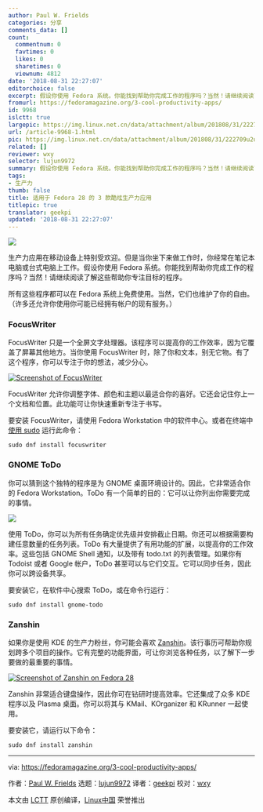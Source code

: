 ```yaml
---
author: Paul W. Frields
categories: 分享
comments_data: []
count:
  commentnum: 0
  favtimes: 0
  likes: 0
  sharetimes: 0
  viewnum: 4812
date: '2018-08-31 22:27:07'
editorchoice: false
excerpt: 假设你使用 Fedora 系统。你能找到帮助你完成工作的程序吗？当然！请继续阅读了解这些帮助你专注目标的程序。
fromurl: https://fedoramagazine.org/3-cool-productivity-apps/
id: 9968
islctt: true
largepic: https://img.linux.net.cn/data/attachment/album/201808/31/222709u2ua9vpsz2fpnkom.jpg
url: /article-9968-1.html
pic: https://img.linux.net.cn/data/attachment/album/201808/31/222709u2ua9vpsz2fpnkom.jpg.thumb.jpg
related: []
reviewer: wxy
selector: lujun9972
summary: 假设你使用 Fedora 系统。你能找到帮助你完成工作的程序吗？当然！请继续阅读了解这些帮助你专注目标的程序。
tags:
- 生产力
thumb: false
title: 适用于 Fedora 28 的 3 款酷炫生产力应用
titlepic: true
translator: geekpi
updated: '2018-08-31 22:27:07'
---
```


![](/data/attachment/album/201808/31/222709u2ua9vpsz2fpnkom.jpg)


生产力应用在移动设备上特别受欢迎。但是当你坐下来做工作时，你经常在笔记本电脑或台式电脑上工作。假设你使用 Fedora 系统。你能找到帮助你完成工作的程序吗？当然！请继续阅读了解这些帮助你专注目标的程序。


所有这些程序都可以在 Fedora 系统上免费使用。当然，它们也维护了你的自由。 （许多还允许你使用你可能已经拥有帐户的现有服务。）


### FocusWriter


FocusWriter 只是一个全屏文字处理器。该程序可以提高你的工作效率，因为它覆盖了屏幕其他地方。当你使用 FocusWriter 时，除了你和文本，别无它物。有了这个程序，你可以专注于你的想法，减少分心。


[![Screenshot of FocusWriter](/data/attachment/album/201808/31/222710pzzltue5tz5hhlt1.png)](https://fedoramagazine.org/wp-content/uploads/2018/07/Screenshot-from-2018-07-15-18-10-18.png)


FocusWriter 允许你调整字体、颜色和主题以最适合你的喜好。它还会记住你上一个文档和位置。此功能可让你快速重新专注于书写。


要安装 FocusWriter，请使用 Fedora Workstation 中的软件中心。或者在终端中[使用 sudo](https://fedoramagazine.org/howto-use-sudo/) 运行此命令：



```
sudo dnf install focuswriter
```

### GNOME ToDo


你可以猜到这个独特的程序是为 GNOME 桌面环境设计的。因此，它非常适合你的 Fedora Workstation。ToDo 有一个简单的目的：它可以让你列出你需要完成的事情。


![](/data/attachment/album/201808/31/222711yry5a0lr09iz9fy2.png)


使用 ToDo，你可以为所有任务确定优先级并安排截止日期。你还可以根据需要构建任意数量的任务列表。ToDo 有大量提供了有用功能的扩展，以提高你的工作效率。这些包括 GNOME Shell 通知，以及带有 todo.txt 的列表管理。如果你有 Todoist 或者 Google 帐户，ToDo 甚至可以与它们交互。它可以同步任务，因此你可以跨设备共享。


要安装它，在软件中心搜索 ToDo，或在命令行运行：



```
sudo dnf install gnome-todo
```

### Zanshin


如果你是使用 KDE 的生产力粉丝，你可能会喜欢 [Zanshin](https://zanshin.kde.org/)。该行事历可帮助你规划跨多个项目的操作。它有完整的功能界面，可让你浏览各种任务，以了解下一步要做的最重要的事情。


[![Screenshot of Zanshin on Fedora 28](/data/attachment/album/201808/31/222712xt8qrrzwthhq9zht.png)](https://fedoramagazine.org/wp-content/uploads/2018/07/Screenshot_20180715_192216.png)


Zanshin 非常适合键盘操作，因此你可在钻研时提高效率。它还集成了众多 KDE 程序以及 Plasma 桌面。你可以将其与 KMail、KOrganizer 和 KRunner 一起使用。


要安装它，请运行以下命令：



```
sudo dnf install zanshin
```



---


via: <https://fedoramagazine.org/3-cool-productivity-apps/>


作者：[Paul W. Frields](https://fedoramagazine.org/author/pfrields/) 选题：[lujun9972](https://github.com/lujun9972) 译者：[geekpi](https://github.com/geekpi) 校对：[wxy](https://github.com/wxy)


本文由 [LCTT](https://github.com/LCTT/TranslateProject) 原创编译，[Linux中国](https://linux.cn/) 荣誉推出